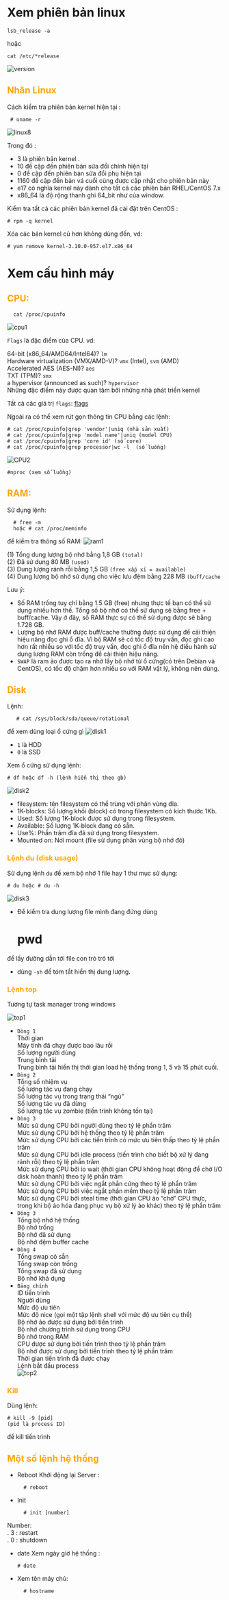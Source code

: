 <h1>Xem phiên bản linux</h2> 

    lsb_release -a
hoặc
    
    cat /etc/*release
![version](../img/thong-so/version.png)
<h2 style="color:orange">Nhân Linux</h2>
Cách kiểm tra phiên bản kernel hiện tại :

     # uname -r
![linux8](../img/linux8.png)

Trong đó :
- 3 là phiên bản kernel .
- 10 đề cập đến phiên bản sửa đổi chính hiện tại
- 0 đề cập đến phiên bản sửa đổi phụ hiện tại
- 1160 đề cập đến bản vá cuối cùng được cập nhật cho phiên bản này
- e17 có nghĩa kernel này dành cho tất cả các phiên bản RHEL/CentOS 7.x
- x86_64 là độ rộng thanh ghi 64_bit như của window.

Kiểm tra tất cả các phiên bản kernel đã cài đặt trên CentOS :

    # rpm -q kernel
Xóa các bản kernel cũ hơn không dùng đến, vd:

    # yum remove kernel-3.10.0-957.el7.x86_64
<h1>Xem cấu hình máy</h1>
<h2 style="color:orange">CPU:</h2>

      cat /proc/cpuinfo
![cpu1](../img/thong-so/CPU1.png)

`Flags` là đặc điểm của CPU. vd:

64-bit (x86_64/AMD64/Intel64)? `lm`<br>
Hardware virtualization (VMX/AMD-V)? `vmx` (Intel), `svm` (AMD)<br>
Accelerated AES (AES-NI)? `aes`<br>
TXT (TPM)? `smx`<br>
a hypervisor (announced as such)? `hypervisor`<br>
Những đặc điểm này được quan tâm bởi những nhà phát triển kernel

Tất cả các giá trị `flags`: [flags](http://publicclu2.blogspot.com/2013/05/flags-in-x86-linuxs-proccpuinfo.html)

Ngoài ra có thể xem rút gọn thông tin CPU bằng các lệnh:
            
    # cat /proc/cpuinfo|grep 'vendor'|uniq (nhà sản xuất)
    # cat /proc/cpuinfo|grep 'model name'|uniq (model CPU)
    # cat /proc/cpuinfo|grep 'core id' (số core)
    # cat /proc/cpuinfo|grep processor|wc -l  (số luồng)
![CPU2](../img/thong-so/CPU2.png)
    
    #nproc (xem số luồng)

<h2 style="color:orange"> RAM:</h2>
Sử dụng lệnh:
      
      # free -m
      hoặc # cat /proc/meminfo
để kiểm tra thông số RAM:
![ram1](../img/thong-so/ram1.png)

(1) Tổng dung lượng bộ nhớ bằng 1,8 GB `(total)`<br>
(2) Đã sử dụng 80 MB `(used)`<br>
(3) Dung lượng rảnh rỗi bằng 1,5 GB `(free xấp xỉ = available)`<br>
(4) Dung lượng bộ nhớ sử dụng cho việc lưu đệm bằng 228 MB `(buff/cache`

Lưu ý:
- Số RAM trống tuy chỉ bằng 1.5 GB (free) nhưng thực tế bạn có thể sử dụng nhiều hơn thế. Tổng số bộ nhớ có thể sử dụng sẽ bằng free + buff/cache. Vậy ở đây, số RAM thực sự có thể sử dụng được sẽ bằng 1.728 GB.
- Lượng bộ nhớ RAM được buff/cache thường được sử dụng để cải thiện hiệu năng đọc ghi ổ đĩa. Vì bộ RAM sẽ có tốc độ truy vấn, đọc ghi cao hơn rất nhiều so với tốc độ truy vấn, đọc ghi ổ đĩa nên hệ điều hành sử dụng lượng RAM còn trống để cài thiện hiệu năng.
- `SWAP` là ram ảo được tạo ra nhờ lấy bộ nhớ từ ổ cứng(có trên Debian và CentOS), có tốc độ chậm hơn nhiều so với RAM vật lý, không nên dùng.

<h2 style="color:orange"> Disk</h2>
Lệnh:
       
       # cat /sys/block/sda/queue/rotational

để xem dùng loại ổ cứng gì
![disk1](../img/thong-so/disk1.png)
- `1` là HDD
- `0` là SSD

Xem ổ cứng sử dụng lệnh:

    # df hoặc df -h (lệnh hiển thị theo gb)
![disk2](../img/thong-so/disk2.png)
- filesystem: tên filesystem có thể trùng với phân vùng đĩa.
- 1K-blocks: Số lượng khối (block) có trong filesystem có kích thước 1Kb.
- Used: Số lượng 1K-block được sử dụng trong filesystem.
- Available: Số lượng 1K-block đang có sẵn.
- Use%: Phần trăm đĩa đã sử dụng trong filesystem.
- Mounted on: Nơi mount (file sử dụng phân vùng bộ nhớ đó)

<h3 style="color:orange">Lệnh du (disk usage)</h3>

Sử dụng lệnh `du` để xem bộ nhớ 1 file hay 1 thư mục sử dụng:

    # du hoặc # du -h 
![disk3](../img/thong-so/disk3.png)

- Để kiểm tra dung lượng file mình đang đứng dùng
    
    # pwd
để lấy đường dẫn tới file con trỏ trỏ tới
- dùng `-sh` để tóm tắt hiển thị dung lượng.

<h3 style="color:orange">Lệnh top</h3>
Tương tự task manager trong windows

![top1](../img/thong-so/top1.png)

- `Dòng 1`<br>
Thời gian<br>
Máy tính đã chạy được bao lâu rồi<br>
Số lượng người dùng<br>
Trung bình tải<br>
Trung bình tải hiển thị thời gian load hệ thống trong 1, 5 và 15 phút cuối.<br>
- `Dòng 2`<br>
Tổng số nhiệm vụ<br>
Số lượng tác vụ đang chạy<br>
Số lượng tác vụ trong trạng thái “ngủ”<br>
Số lượng tác vụ đã dừng<br>
Số lượng tác vụ zombie (tiến trình không tồn tại)<br>
- `Dòng 3`<br>
Mức sử dụng CPU bởi người dùng theo tỷ lệ phần trăm<br>
Mức sử dụng CPU bởi hệ thống theo tỷ lệ phần trăm<br>
Mức sử dụng CPU bởi các tiến trình có mức ưu tiên thấp theo tỷ lệ phần trăm<br>
Mức sử dụng CPU bởi idle process (tiến trình cho biết bộ xử lý đang rảnh rỗi) theo tỷ lệ phần trăm<br>
Mức sử dụng CPU bởi io wait (thời gian CPU không hoạt động để chờ I/O disk hoàn thành) theo tỷ lệ phần trăm<br>
Mức sử dụng CPU bởi việc ngắt phần cứng theo tỷ lệ phần trăm<br>
Mức sử dụng CPU bởi việc ngắt phần mềm theo tỷ lệ phần trăm<br>
Mức sử dụng CPU bởi steal time (thời gian CPU ảo “chờ” CPU thực, trong khi bộ ảo hóa đang phục vụ bộ xử lý ảo khác) theo tỷ lệ phần trăm<br>
- `Dòng 3`<br>
Tổng bộ nhớ hệ thống<br>
Bộ nhớ trống<br>
Bộ nhớ đã sử dụng<br>
Bộ nhớ đệm buffer cache<br>
- `Dòng 4`<br>
Tổng swap có sẵn<br>
Tổng swap còn trống<br>
Tổng swap đã sử dụng<br>
Bộ nhớ khả dụng<br>
- `Bảng chính`<br>
ID tiến trình<br>
Người dùng<br>
Mức độ ưu tiên<br>
Mức độ nice (gọi một tập lệnh shell với mức độ ưu tiên cụ thể)<br>
Bộ nhớ ảo được sử dụng bởi tiến trình<br>
Bộ nhớ chương trình sử dụng trong CPU<br>
Bộ nhớ trong RAM<br>
CPU được sử dụng bởi tiến trình theo tỷ lệ phần trăm<br>
Bộ nhớ được sử dụng bởi tiến trình theo tỷ lệ phần trăm<br>
Thời gian tiến trình đã được chạy<br>
Lệnh bắt đầu process<br>
![top2](../img/thong-so/top2.png)
<h3 style="color:orange">Kill</h3>
Dùng lệnh:

    # kill -9 [pid]
    (pid là process ID)
để kill tiến trình
<h2 style="color:orange"> Một số lệnh hệ thống</h2>

- Reboot
Khởi động lại Server :

        # reboot
- Init

        # init [number]
Number:<br>
. 3 : restart<br>
. 0 : shutdown<br>
- date
Xem ngày giờ hệ thống :

      # date
- Xem tên máy chủ:

        # hostname